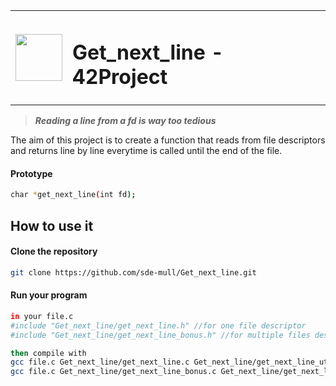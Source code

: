 <table>
  <tr>
    <td><img src="https://user-images.githubusercontent.com/78042197/192562397-81efc45d-0387-46df-bae4-ddf3a284c745.png" width=75px height=75px/></td>
    <td><h1 align="left"> Get_next_line - 42Project &nbsp&nbsp</td>
  </tr>
</table>

>**_Reading a line from a fd is way too tedious_**

<p align="justified">
  The aim of this project is to create a function that reads from file descriptors and returns line by line everytime is called until the end of the file.
</p>

<h4>Prototype</h4>

```bash
char *get_next_line(int fd);
```

<h2>How to use it</h2>
<h4>Clone the repository</h4>

```bash
git clone https://github.com/sde-mull/Get_next_line.git
```
<h4>Run your program</h4>

```bash
in your file.c
#include "Get_next_line/get_next_line.h" //for one file descriptor
#include "Get_next_line/get_next_line_bonus.h" //for multiple files descriptors

then compile with
gcc file.c Get_next_line/get_next_line.c Get_next_line/get_next_line_utils.c  //for one file descriptor
gcc file.c Get_next_line/get_next_line_bonus.c Get_next_line/get_next_line_utils_bonus.c //for multiple files descriptors
```
